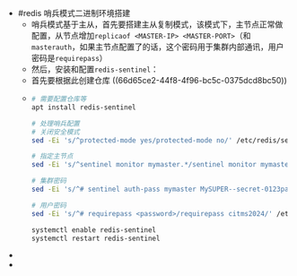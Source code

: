 - #redis 哨兵模式二进制环境搭建
	- 哨兵模式基于主从，首先要搭建主从复制模式，该模式下，主节点正常做配置，从节点增加`replicaof <MASTER-IP> <MASTER-PORT>`（和`masterauth`，如果主节点配置了的话，这个密码用于集群内部通讯，用户密码是`requirepass`）
	- 然后，安装和配置`redis-sentinel`：
	- 首先要根据此创建仓库 ((66d65ce2-44f8-4f96-bc5c-0375dcd8bc50))
	- ```sh
	  # 需要配置仓库等
	  apt install redis-sentinel
	  
	  # 处理哨兵配置
	  # 关闭安全模式
	  sed -Ei 's/^protected-mode yes/protected-mode no/' /etc/redis/sentinel.conf
	  
	  # 指定主节点
	  sed -Ei 's/^sentinel monitor mymaster.*/sentinel monitor mymaster 172.31.129.31 6379 2/' /etc/redis/sentinel.conf
	  
	  # 集群密码
	  sed -Ei 's/^# sentinel auth-pass mymaster MySUPER--secret-0123passw0rd/sentinel auth-pass mymaster citms2024/' /etc/redis/sentinel.conf
	  
	  # 用户密码
	  sed -Ei 's/^# requirepass <password>/requirepass citms2024/' /etc/redis/sentinel.conf
	  
	  systemctl enable redis-sentinel
	  systemctl restart redis-sentinel
	  
	  ```
-
-